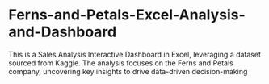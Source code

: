 # Ferns-and-Petals-Excel-Analysis-and-Dashboard
This is a Sales Analysis Interactive Dashboard in Excel, leveraging a dataset sourced from Kaggle. The analysis focuses on the Ferns and Petals company, uncovering key insights to drive data-driven decision-making

